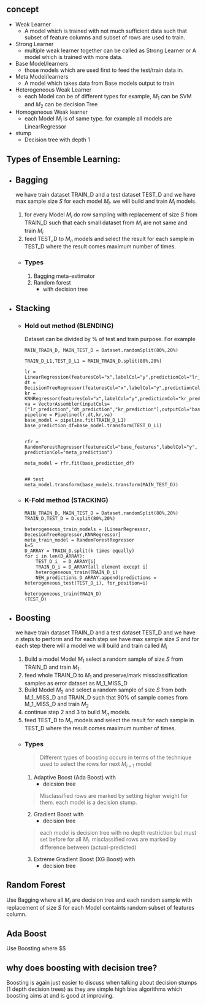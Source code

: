 ## concept
* Weak Learner
  * A model which is trained with not much sufficient data such that subset of feature columns and subset of rows are used to train.
* Strong Learner
  * multiple weak learner together can be called as Strong Learner or A model which is trained with more data.
* Base Model/learners
  * those models which are used first to feed the test/train data in.
* Meta Model/learners
  * A model which takes data from Base models output to train
* Heterogeneous Weak Learner
  * each Model can be of different types for example, $M_1$ can be SVM and $M_2$ can be decision Tree
* Homogeneous Weak learner
  * each Model $M_i$ is of same type. for example all models are LinearRegressor
* stump
  * Decision tree with depth 1
## Types of Ensemble Learning:
* ## Bagging  
  we have train dataset TRAIN_D and a test dataset TEST_D and we have max sample size $S$ for each model $M_i$. we will build and train $M_i$ models.
  1. for every Model $M_i$ do row sampling with replacement of size $S$ from TRAIN_D such that each small dataset from $M_i$ are not same and train $M_i$
  2. feed TEST_D to $M_n$ models and select the result for each sample in TEST_D where the result comes maximum number of times.
  * ### Types
    1. Bagging meta-estimator
    2. Random forest
        * with decision tree

* ## Stacking
  * ### Hold out method (BLENDING)  
    Dataset can be divided by % of test and train purpose. For example
    ```
    MAIN_TRAIN_D, MAIN_TEST_D = Dataset.randomSplit(80%,20%)
    
    TRAIN_D_L1,TEST_D_L1 = MAIN_TRAIN_D.split(80%,20%)

    lr = LinearRegression(featuresCol="x",labelCol="y",predictionCol="lr_prediction")
    dt = DecisionTreeRegressor(featuresCol="x",labelCol="y",predictionCol="dt_prediction")
    kr = KNNRegressor(featuresCol="x",labelCol="y",predictionCol="kr_prediction")
    va = VectorAssembler(inputCols=["lr_prediction","dt_prediction","kr_prediction"],outputCol="base_features")
    pipeline = Pipeline(lr,dt,kr,va)
    base_model = pipeline.fit(TRAIN_D_L1)
    base_prediction_df=base_model.transform(TEST_D_L1)
    

    rfr = RandomForestRegressor(featuresCol="base_features",labelCol="y", predictionCol="meta_prediction")

    meta_model = rfr.fit(base_prediction_df)


    ## test
    meta_model.transform(base_models.transform(MAIN_TEST_D))
    ```
  * ### K-Fold method (STACKING)
    ```
    MAIN_TRAIN_D, MAIN_TEST_D = Dataset.randomSplit(80%,20%)
    TRAIN_D,TEST_D = D.split(80%,20%)

    heterogeneous_train_models = [LinearRegressor, DecesionTreeRegressor,KNNRegressor]
    meta_train_model = RandomForestRegressor
    k=5
    D_ARRAY = TRAIN_D.split(k times equally)
    for i in len(D_ARRAY):
        TEST_D_i  = D_ARRAY[i] 
        TRAIN_D_i = D_ARRAY[all element except i]
        heterogeneous_train(TRAIN_D_i)
        NEW_predictions_D_ARRAY.append(predictions = heterogeneous_test(TEST_D_i), for_position=i)

    heterogeneous_train(TRAIN_D)
    (TEST_D)
    
    ```
  
* ## Boosting  
  we have train dataset TRAIN_D and a test dataset TEST_D and we have $n$ steps to perform and for each step we have max sample size $S$ and for each step there will a model we will build and train called $M_i$ 
  1. Build a model Model $M_1$ select a random sample of size $S$ from TRAIN_D and train $M_1$. 
  2. feed whole TRAIN_D to $M_1$ and preserve/mark missclassification samples as error dataset as M_1_MISS_D
  3. Build Model $M_2$ and select a random sample of size $S$ from both M_1_MISS_D and TRAIN_D such that 90% of sample comes from M_1_MISS_D and train $M_2$
  4. continue step 2 and 3 to build $M_n$ models.
  5. feed TEST_D to $M_n$ models and select the result for each sample in TEST_D where the result comes maximum number of times.
   
  * ### Types
    > Different types of boosting occurs in terms of the technique used to select the rows for next $M_{i+1}$ model
    1. Adaptive Boost (Ada Boost) with
        * deicsion tree
      > Misclassified rows are marked by setting higher weight for them. each model is a decision stump.
    2. Gradient Boost with
        * decision tree
      > each model is decision tree with no depth restriction but must set before for all $M_i$. misclassified rows are marked by difference between (actual-predicted)
    3. Extreme Gradient Boost (XG Boost) with
        * decision tree




## Random Forest
Use Bagging where all $M_i$ are decision tree and each random sample with replacement of size $S$ for each Model containts random subset of features column.

## Ada Boost
Use Boosting where $$

## why does boosting with decision tree?
Boosting is again just easier to discuss when talking about decision stumps (1 depth decision trees) as they are simple high bias algorithms which boosting aims at and is good at improving. 
